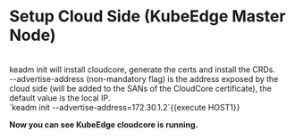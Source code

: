 # Setup Cloud Side (KubeEdge Master Node)
<br>
keadm init will install cloudcore, generate the certs and install the CRDs.   
<br>   
--advertise-address (non-mandatory flag) is the address exposed by the cloud side (will be added to the SANs of the CloudCore certificate), the default value is the local IP.
 <br>
`keadm init --advertise-address=172.30.1.2`{{execute HOST1}}


**Now you can see KubeEdge cloudcore is running.**
